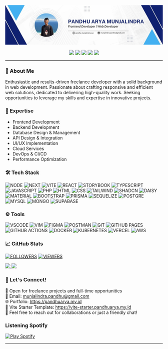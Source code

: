 <a href="https://panntod.is-a.dev">
  <img src="https://raw.githubusercontent.com/panntod/Panntod/refs/heads/classic/pandhu.jpg" />
</a>

<p align="center">
  <a href="https://www.linkedin.com/in/pandhu-arya"><img src="https://custom-icon-badges.demolab.com/badge/Pandhu%20Arya%20Munjalindra-0A66C2?logo=linkedin-white&logoColor=white"/></a>
  <a href="mailto:munjalindra.pandhu@gmail.com"><img src="https://img.shields.io/badge/Pandhu%20A%20Munjalindra-D14836?logo=gmail&logoColor=white"/></a>
  <a href="https://web.facebook.com/pandhu.munjalindra/"><img src="https://img.shields.io/badge/Pandhu%20Munjalindra-%231877F2.svg?logo=Facebook&logoColor=white"/></a>
  <a href="https://instagram.com/pandhuu.id"><img src="https://img.shields.io/badge/@pandhuu.id-%23E4405F.svg?logo=instagram&logoColor=white"/></a>
  <a href="https://discord.com/users/975960358999171152"><img src="https://img.shields.io/badge/panntod-%237289DA.svg?logo=discord&logoColor=white"/></a>
</p>

--- 

### 🚀 About Me

Enthusiastic and results-driven freelance developer with a solid background in web development. Passionate about crafting responsive and efficient web solutions, dedicated to delivering high-quality work. Seeking opportunities to leverage my skills and expertise in innovative projects.

### 🎯 Expertise

-   Frontend Development
-   Backend Development
-   Database Design & Management
-   API Design & Integration
-   UI/UX Implementation
-   Cloud Services
-   DevOps & CI/CD
-   Performance Optimization

### 🛠️ Tech Stack

![NODE](https://img.shields.io/badge/Node.js-6DA55F?logo=node.js&logoColor=white&style=for-the-badge)
![NEXT](https://img.shields.io/badge/Next-black?style=for-the-badge&logo=next.js&logoColor=white)
![VITE](https://img.shields.io/badge/vite-%23646CFF.svg?style=for-the-badge&logo=vite&logoColor=white)
![REACT](https://img.shields.io/badge/react-%2320232a.svg?style=for-the-badge&logo=react&logoColor=%2361DAFB)
![STORYBOOK](https://img.shields.io/badge/storybook-FF4785?style=for-the-badge&logo=storybook&logoColor=white)
![TYPESCRIPT](https://img.shields.io/badge/typescript-%23007ACC.svg?style=for-the-badge&logo=typescript&logoColor=white)
![JAVASCRIPT](https://img.shields.io/badge/javascript-%23323330.svg?style=for-the-badge&logo=javascript&logoColor=%23F7DF1E)
![PHP](https://img.shields.io/badge/php-%23777BB4.svg?style=for-the-badge&logo=php&logoColor=white)
![HTML](https://img.shields.io/badge/html-%23E34F26.svg?style=for-the-badge&logo=html5&logoColor=white)
![CSS](https://img.shields.io/badge/css-%231572B6.svg?style=for-the-badge&logo=css3&logoColor=white)
![TAILWIND](https://img.shields.io/badge/tailwindcss-%2338B2AC.svg?style=for-the-badge&logo=tailwind-css&logoColor=white)
![SHADCN](https://img.shields.io/badge/shadcn%2Fui-000?logo=shadcnui&logoColor=white&style=for-the-badge)
![DAISY](https://img.shields.io/badge/daisyui-5A0EF8?style=for-the-badge&logo=daisyui&logoColor=white)
![MATERIAL](https://img.shields.io/badge/materialui-0081CB?style=for-the-badge&logo=mui&logoColor=white)
![BOOTSTRAP](https://img.shields.io/badge/bootstrap-%238511FA.svg?style=for-the-badge&logo=bootstrap&logoColor=white)
![PRISMA](https://img.shields.io/badge/prisma-2D3748?style=for-the-badge&logo=prisma&logoColor=white)
![SEQUELIZE](https://img.shields.io/badge/sequelize-52B0E7?style=for-the-badge&logo=sequelize&logoColor=white)
![POSTGRE](https://img.shields.io/badge/Postgres-%23316192.svg?logo=postgresql&logoColor=white&style=for-the-badge)
![MYSQL](https://img.shields.io/badge/mysql-%2300000f.svg?style=for-the-badge&logo=mysql&logoColor=white)
![MONGO](https://img.shields.io/badge/MongoDB-%234ea94b.svg?style=for-the-badge&logo=mongodb&logoColor=white)
![SUPABASE](https://img.shields.io/badge/supabase-3ECF8E?style=for-the-badge&logo=supabase&logoColor=white)

### ⚙️ Tools

![VSCODE](https://custom-icon-badges.demolab.com/badge/VS%20Code-0078d7.svg?logo=vsc&logoColor=white&style=for-the-badge) 
![VIM](https://img.shields.io/badge/Vim-%2311AB00.svg?logo=vim&logoColor=white&style=for-the-badge) 
![FIGMA](https://img.shields.io/badge/figma-%23F24E1E.svg?style=for-the-badge&logo=figma&logoColor=white) 
![POSTMAN](https://img.shields.io/badge/Postman-FF6C37?style=for-the-badge&logo=postman&logoColor=white) 
![GIT](https://img.shields.io/badge/Git-fc6d26?style=for-the-badge&logo=git&logoColor=white) 
![GITHUB PAGES](https://img.shields.io/badge/github%20pages-121013?style=for-the-badge&logo=github&logoColor=white) 
![GITHUB ACTIONS](https://img.shields.io/badge/GitHub_Actions-2088FF?logo=github-actions&logoColor=white&style=for-the-badge)
![DOCKER](https://img.shields.io/badge/Docker-2496ED?logo=docker&logoColor=fff&style=for-the-badge)
![KUBERNETES](https://img.shields.io/badge/Kubernetes-326CE5?logo=kubernetes&logoColor=fff&style=for-the-badge)
![VERCEL](https://img.shields.io/badge/vercel-%23000000.svg?style=for-the-badge&logo=vercel&logoColor=white) 
![AWS](https://img.shields.io/badge/AWS-%23FF9900?style=for-the-badge&logo=amazon-web-services&logoColor=white) 


### 📈 GitHub Stats

[![FOLLOWERS](https://img.shields.io/github/followers/panntod?logo=github&style=for-the-badge&color=6082B0)](https://www.github.com/panntod) 
[![VIEWERS](https://komarev.com/ghpvc/?username=panntod&style=flat-square&color=6082B0&style=for-the-badge)](https://www.github.com/panntod)<br> 

<a href="https://github.com/panntod">
  <img height="180em" src="https://github-readme-stats.vercel.app/api?username=panntod&show_icons=true&theme=dark&hide_border=true"/>
</a>
<a href="https://github.com/panntod">
  <img height="180em" src="https://github-readme-stats.vercel.app/api/top-langs/?username=panntod&layout=compact&theme=dark&hide_border=true"/>
</a>

### 🤝 Let's Connect!

💼 Open for freelance projects and full-time opportunities  
📧 Email: munjalindra.pandhu@gmail.com  
🌐 Portfolio: https://pandhuarya.my.id  
📍 Vite Starter Template: https://vite-starter.pandhuarya.my.id  
💬 Feel free to reach out for collaborations or just a friendly chat!


### Listening Spotify
[![Play Spotify](https://panntod-spotify-readme.vercel.app/)](https://open.spotify.com/user/31td447ye2yexn3kggm57cy7jpaa)

---

